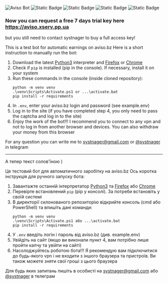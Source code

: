 ![Aviso Bot](https://cdn.xserv.pp.ua/images/aviso/githubaviso.png)
![Static Badge](https://img.shields.io/badge/Windows_10--11-Compatible-darkgreen?logo=windows)
![Static Badge](https://img.shields.io/badge/Windows_7--8.1-Not_compatible-darkred?logo=windowsxp)
![Static Badge](https://img.shields.io/badge/Linux-Partially-yellow?logo=linux&logoColor=white)
![Static Badge](https://img.shields.io/badge/MacOS-Partially_(No_fonts)-yellow?logo=apple)

### Now you can request a free 7 days trial key here https://aviso.xserv.pp.ua  
but you still need to contact systnager to buy a full access key!

This is a test bot for automatic earnings on aviso.bz Here is a short instruction to manually run the bot:

1. Download the latest [Python3](https://www.python.org/ftp/python/3.12.3/python-3.12.3-amd64.exe) interpreter and [Firefox](https://www.mozilla.org/en-US/firefox/new/) or [Chrome](https://chrome.com/)
2. Check if `pip` is installed (pip in the console). If necessary, install it on your system
3. Run these commands in the console (inside cloned repository):
     ```
    python -m venv venv
    .\venv\Scripts\Activate.ps1 or ...\activate.bat
    pip install -r requirements
    ```
4. In `.env`, enter your aviso.bz login and password (see example.env)
5. Log in to the site (if you have completed step 4, you only need to pass the captcha and log in to the site)
6. Enjoy the work of the bot!!! I recommend you to connect to any vpn and not to log in from another browser and devices. You can also withdraw your money from this browser

For any question you can write me to systnager@gmail.com or [@systnager](https://systnager.t.me/) in telegram

___


А тепер текст солов'їною )

Це тестовий бот для автоматичного заробітку на aviso.bz Ось коротка інструкція для ручного запуску бота:

1. Завантажте останній інтерпретатор [Python3](https://www.python.org/ftp/python/3.12.3/python-3.12.3-amd64.exe) та [Firefox](https://www.mozilla.org/en-US/firefox/new/) або [Chrome](https://chrome.com/)
2. Перевірте встановлений `pip` (pip у консолі). За потреби встановіть у своїй системі
3. В директорії склонованого репозиторію відкрийте консоль (cmd або PowerShell) та впишіть дані команди:
    ```
    python -m venv venv
    .\venv\Scripts\Activate.ps1 або ...\activate.bat
    pip install -r requirements
    ```
4. У `.env` введіть логін і пароль від aviso.bz (див. example.env)
5. Увійдіть на сайт (якщо ви виконали пункт 4, вам потрібно лише пройти капчу та увійти на сайті)
6. Насолоджуйтесь роботою бота!!! Я рекомендую вам підключитися до будь-якого vpn і не входити з іншого браузера та пристроїв. Ви також можете зняти свої гроші з цього браузера

Для будь яких запитань пишіть в особисті на systnager@gmail.com або [@systnager](https://systnager.t.me/) в телеграм
